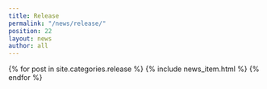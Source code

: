 ```yaml
---
title: Release
permalink: "/news/release/"
position: 22
layout: news
author: all
---
```


{% for post in site.categories.release %}
  {% include news_item.html %}
{% endfor %}

